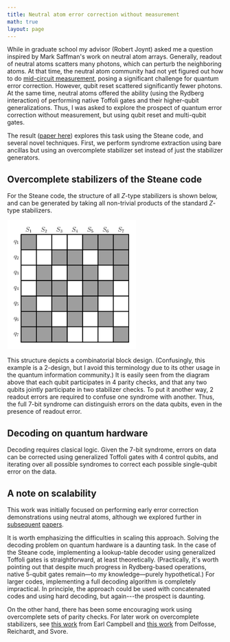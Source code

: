 ```yaml
---
title: Neutral atom error correction without measurement
math: true
layout: page
---
```


While in graduate school my advisor (Robert Joynt) asked me a question inspired by Mark Saffman's work on neutral atom arrays. Generally, readout of neutral atoms scatters many photons, which can perturb the neighboring atoms. At that time, the neutral atom community had not yet figured out how to do [mid-circuit measurement](https://journals.aps.org/prx/abstract/10.1103/PhysRevX.13.041034), posing a significant challenge for quantum error correction. However, qubit reset scattered significantly fewer photons. At the same time, neutral atoms offered the ability (using the Rydberg interaction) of performing native Toffoli gates and their higher-qubit generalizations. Thus, I was asked to explore the prospect of quantum error correction without measurement, but using qubit reset and multi-qubit gates.

The result ([paper here](https://journals.aps.org/prl/abstract/10.1103/PhysRevLett.117.130503)) explores this task using the Steane code, and several novel techniques. First, we perform syndrome extraction using bare ancillas but using an overcomplete stabilizer set instead of just the stabilizer generators.


## Overcomplete stabilizers of the Steane code 

For the Steane code, the structure of all $Z$-type stabilizers is shown below, and can be generated by taking all non-trivial products of the standard $Z$-type stabilizers.

<img src="/assets/img/math/steane_stabilizers.png" width="300"/>

This structure depicts a combinatorial block design. (Confusingly, this example is a 2-design, but I avoid this terminology due to its other usage in the quantum information community.) It is easily seen from the diagram above that each qubit participates in 4 parity checks, and that any two qubits jointly participate in two stabilizer checks. To put it another way, 2 readout errors are required to confuse one syndrome with another. Thus, the full 7-bit syndrome can distinguish errors on the data qubits, even in the presence of readout error. 


## Decoding on quantum hardware

Decoding requires clasical logic. Given the 7-bit syndrome, errors on data can be corrected using generalized Toffoli gates with 4 control qubits, and iterating over all possible syndromes to correct each possible single-qubit error on the data. 

## A note on scalability

This work was initially focused on performing early error correction demonstrations using neutral atoms, although we explored further in [subsequent](https://journals.aps.org/pra/abstract/10.1103/PhysRevA.97.012318) [papers](https://link.springer.com/article/10.1007/s11128-021-03015-1). 

It is worth emphasizing the difficulties in scaling this approach. Solving the decoding problem on quantum hardware is a daunting task. In the case of the Steane code, implementing a lookup-table decoder using generalized Toffoli gates is straightforward, at least theoretically. (Practically, it's worth pointing out that despite much progress in Rydberg-based operations, native 5-qubit gates remain—to my knowledge—purely hypothetical.) For larger codes, implementing a full decoding algorithm is completely impractical. In principle, the approach could be used with concatenated codes and using hard decoding, but again---the prospect is daunting.

On the other hand, there has been some encouraging work using overcomplete sets of parity checks. For later work on overcomplete stabilizers, see [this work](https://iopscience.iop.org/article/10.1088/2058-9565/aafc8f) from Earl Campbell and [this work](https://ieeexplore.ieee.org/document/9576754) from Delfosse, Reichardt, and Svore. 

